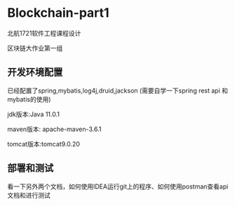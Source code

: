 # Blockchain-part1

北航1721软件工程课程设计

区块链大作业第一组

## 开发环境配置

已经配置了spring,mybatis,log4j,druid,jackson (需要自学一下spring rest api 和 mybatis的使用)

jdk版本:Java 11.0.1

maven版本: apache-maven-3.6.1

tomcat版本:tomcat9.0.20

## 部署和测试

看一下另外两个文档，如何使用IDEA运行git上的程序、如何使用postman查看api文档和进行测试
